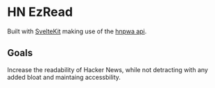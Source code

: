 # HN EzRead

Built with [SvelteKit](https://kit.svelte.dev) making use of the [hnpwa api](https://api.hnpwa.com/v0/). 

## Goals
Increase the readability of Hacker News, while not detracting with any added bloat and maintaing accessbility.
